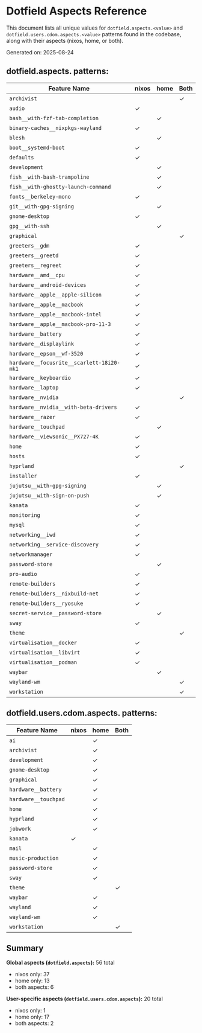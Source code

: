 # Dotfield Aspects Reference

This document lists all unique values for `dotfield.aspects.<value>` and `dotfield.users.cdom.aspects.<value>` patterns found in the codebase, along with their aspects (nixos, home, or both).

Generated on: 2025-08-24

## dotfield.aspects.<value> patterns:

| Feature Name | nixos | home | Both |
|--------------|-------|------|------|
| `archivist` | | | ✓ |
| `audio` | ✓ | | |
| `bash__with-fzf-tab-completion` | | ✓ | |
| `binary-caches__nixpkgs-wayland` | ✓ | | |
| `blesh` | | ✓ | |
| `boot__systemd-boot` | ✓ | | |
| `defaults` | ✓ | | |
| `development` | | ✓ | |
| `fish__with-bash-trampoline` | | ✓ | |
| `fish__with-ghostty-launch-command` | | ✓ | |
| `fonts__berkeley-mono` | ✓ | | |
| `git__with-gpg-signing` | | ✓ | |
| `gnome-desktop` | ✓ | | |
| `gpg__with-ssh` | | ✓ | |
| `graphical` | | | ✓ |
| `greeters__gdm` | ✓ | | |
| `greeters__greetd` | ✓ | | |
| `greeters__regreet` | ✓ | | |
| `hardware__amd__cpu` | ✓ | | |
| `hardware__android-devices` | ✓ | | |
| `hardware__apple__apple-silicon` | ✓ | | |
| `hardware__apple__macbook` | ✓ | | |
| `hardware__apple__macbook-intel` | ✓ | | |
| `hardware__apple__macbook-pro-11-3` | ✓ | | |
| `hardware__battery` | ✓ | | |
| `hardware__displaylink` | ✓ | | |
| `hardware__epson__wf-3520` | ✓ | | |
| `hardware__focusrite__scarlett-18i20-mk1` | ✓ | | |
| `hardware__keyboardio` | ✓ | | |
| `hardware__laptop` | ✓ | | |
| `hardware__nvidia` | | | ✓ |
| `hardware__nvidia__with-beta-drivers` | ✓ | | |
| `hardware__razer` | ✓ | | |
| `hardware__touchpad` | | ✓ | |
| `hardware__viewsonic__PX727-4K` | ✓ | | |
| `home` | ✓ | | |
| `hosts` | ✓ | | |
| `hyprland` | | | ✓ |
| `installer` | ✓ | | |
| `jujutsu__with-gpg-signing` | | ✓ | |
| `jujutsu__with-sign-on-push` | | ✓ | |
| `kanata` | ✓ | | |
| `monitoring` | ✓ | | |
| `mysql` | ✓ | | |
| `networking__iwd` | ✓ | | |
| `networking__service-discovery` | ✓ | | |
| `networkmanager` | ✓ | | |
| `password-store` | | ✓ | |
| `pro-audio` | ✓ | | |
| `remote-builders` | ✓ | | |
| `remote-builders__nixbuild-net` | ✓ | | |
| `remote-builders__ryosuke` | ✓ | | |
| `secret-service__password-store` | | ✓ | |
| `sway` | ✓ | | |
| `theme` | | | ✓ |
| `virtualisation__docker` | ✓ | | |
| `virtualisation__libvirt` | ✓ | | |
| `virtualisation__podman` | ✓ | | |
| `waybar` | | ✓ | |
| `wayland-wm` | | | ✓ |
| `workstation` | | | ✓ |

## dotfield.users.cdom.aspects.<value> patterns:

| Feature Name | nixos | home | Both |
|--------------|-------|------|------|
| `ai` | | ✓ | |
| `archivist` | | ✓ | |
| `development` | | ✓ | |
| `gnome-desktop` | | ✓ | |
| `graphical` | | ✓ | |
| `hardware__battery` | | ✓ | |
| `hardware__touchpad` | | ✓ | |
| `home` | | ✓ | |
| `hyprland` | | ✓ | |
| `jobwork` | | ✓ | |
| `kanata` | ✓ | | |
| `mail` | | ✓ | |
| `music-production` | | ✓ | |
| `password-store` | | ✓ | |
| `sway` | | ✓ | |
| `theme` | | | ✓ |
| `waybar` | | ✓ | |
| `wayland` | | ✓ | |
| `wayland-wm` | | ✓ | |
| `workstation` | | | ✓ |

## Summary

**Global aspects (`dotfield.aspects`):** 56 total
- nixos only: 37
- home only: 13
- both aspects: 6

**User-specific aspects (`dotfield.users.cdom.aspects`):** 20 total
- nixos only: 1
- home only: 17
- both aspects: 2
